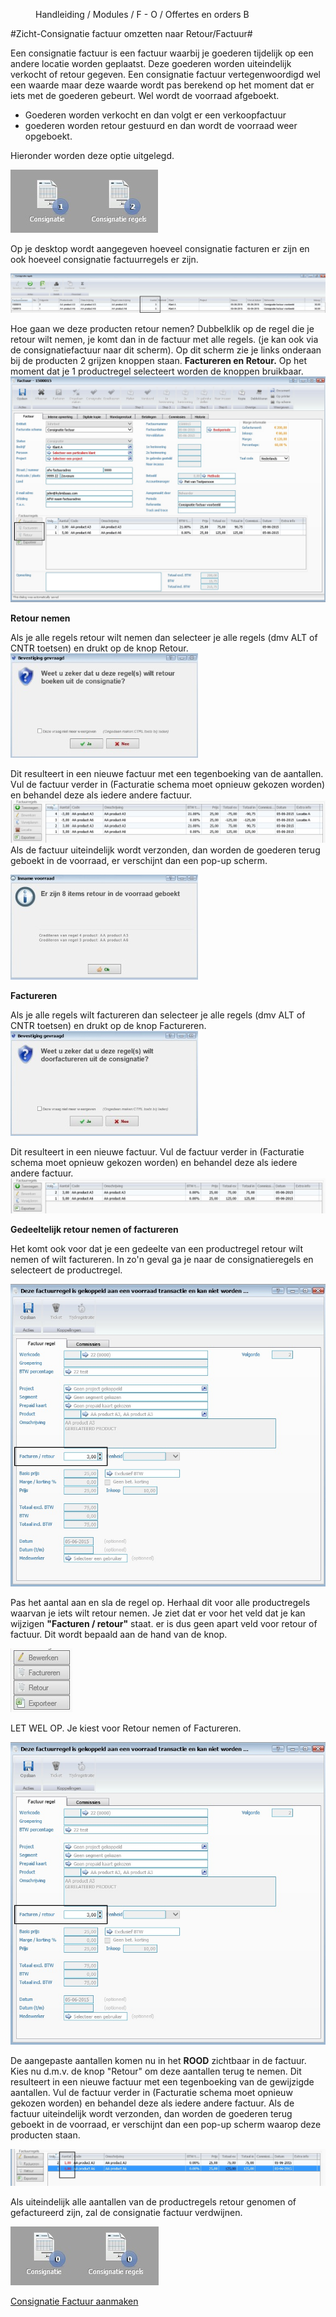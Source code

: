 <properties>
	<page>
		<title>Offerte en Order</title>
	</page>
	<menu>
		<position>Handleiding / Modules / F - O / Offertes en orders</position> 
		<title>Zicht-Consignatie factuur omzetten</title>
	<sort>B</sort>
	</menu>
</properties>

#Zicht-Consignatie factuur omzetten naar Retour/Factuur#

Een consignatie factuur is een factuur waarbij je goederen tijdelijk op een andere locatie worden geplaatst. Deze goederen worden uiteindelijk verkocht of retour gegeven. 
Een consignatie factuur vertegenwoordigd wel een waarde maar deze waarde wordt pas berekend op het moment dat er iets met de goederen gebeurt. Wel wordt de voorraad afgeboekt.


- Goederen worden verkocht en dan volgt er een verkoopfactuur
- goederen worden retour gestuurd en dan wordt de voorraad weer opgeboekt. 

Hieronder worden deze optie uitgelegd.

![](images/consignatie-desktop.jpg) 

Op je desktop wordt aangegeven hoeveel consignatie facturen er zijn en ook hoeveel consignatie factuurregels er zijn.

![](images/consignatie-factuurregels.jpg) 

Hoe gaan we deze producten retour nemen?
Dubbelklik op de regel die je retour wilt nemen, je komt dan in de factuur met alle regels. (je kan ook via de consignatiefactuur naar dit scherm). Op dit scherm zie je links onderaan bij de producten 2 grijzen knoppen staan. **Factureren en Retour.**
Op het moment dat je 1 productregel selecteert worden de knoppen bruikbaar.
![](images/consignatie-factuurregels-knop.jpg) 

**Retour nemen**

Als je alle regels retour wilt nemen dan selecteer je alle regels (dmv ALT of CNTR toetsen) en drukt op de knop Retour.   
![](images/consignatie-knop-retour.jpg)

Dit resulteert in een nieuwe factuur met een tegenboeking van de aantallen. Vul de factuur verder in (Facturatie schema moet opnieuw gekozen worden) en behandel deze als iedere andere factuur.
![](images/consignatie-knop-retour-1.jpg)
Als de factuur uiteindelijk wordt verzonden, dan worden de goederen terug geboekt in de voorraad, er verschijnt dan een pop-up scherm.

![](images/consignatie-retour-factuur.jpg)



**Factureren**

Als je alle regels wilt factureren dan selecteer je alle regels (dmv ALT of CNTR toetsen) en drukt op de knop Factureren.   
![](images/consignatie-knop-factuur.jpg)

Dit resulteert in een nieuwe factuur. Vul de factuur verder in (Facturatie schema moet opnieuw gekozen worden) en behandel deze als iedere andere factuur.
![](images/consignatie-factuur-factuur.jpg)

**Gedeeltelijk retour nemen of factureren**

Het komt ook voor dat je een gedeelte van een productregel retour wilt nemen of wilt factureren. In zo'n geval ga je naar de consignatieregels en selecteert de productregel.

![](images/consignatie-gedeeltelijk.jpg)

Pas het aantal aan en sla de regel op. Herhaal dit voor alle productregels waarvan je iets wilt retour nemen. Je ziet dat er voor het veld dat je kan wijzigen **"Facturen / retour"** staat. er is dus geen apart veld voor retour of factuur. Dit wordt bepaald aan de hand van de knop.

![](images/knop.jpg)

<div class="warning">LET WEL OP. Je kiest voor Retour nemen of Factureren.</div>

![](images/consignatie-gedeeltelijk.jpg)

De aangepaste aantallen komen nu in het **ROOD** zichtbaar in de factuur. 
Kies nu d.m.v. de knop "Retour" om deze aantallen terug te nemen.
Dit resulteert in een nieuwe factuur met een tegenboeking van de gewijzigde aantallen. Vul de factuur verder in (Facturatie schema moet opnieuw gekozen worden) en behandel deze als iedere andere factuur. Als de factuur uiteindelijk wordt verzonden, dan worden de goederen terug geboekt in de voorraad, er verschijnt dan een pop-up scherm waarop deze producten staan.
 
![](images/consignatie-gedeeltelijk-retour.jpg)

Als uiteindelijk alle aantallen van de productregels retour genomen of gefactureerd zijn, zal de consignatie factuur verdwijnen.

![](images/consignatie-eind.jpg) 

[Consignatie Factuur aanmaken](http://hybridsaas.support/pages/handleiding/modules/F-O/offerte-en-orders/zicht-consignatie-factuur-aanmaken)
